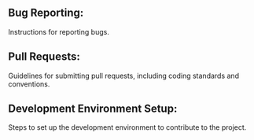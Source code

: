 ## Bug Reporting: 
Instructions for reporting bugs.

## Pull Requests: 
Guidelines for submitting pull requests, including coding standards and conventions.

## Development Environment Setup: 
Steps to set up the development environment to contribute to the project.
